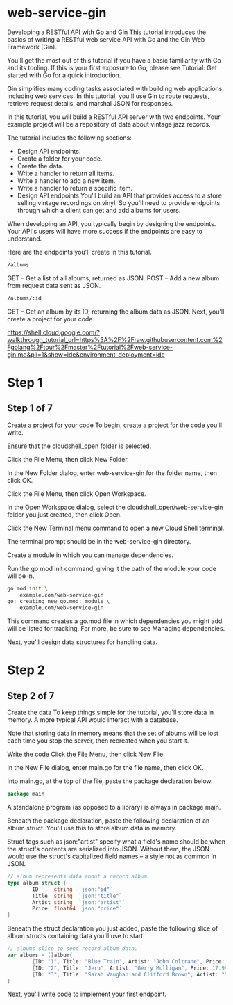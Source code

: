 # web-service-gin

Developing a RESTful API with Go and Gin
This tutorial introduces the basics of writing a RESTful web service API with Go and the Gin Web Framework (Gin).

You'll get the most out of this tutorial if you have a basic familiarity with Go and its tooling. If this is your first exposure to Go, please see Tutorial: Get started with Go for a quick introduction.

Gin simplifies many coding tasks associated with building web applications, including web services. In this tutorial, you'll use Gin to route requests, retrieve request details, and marshal JSON for responses.

In this tutorial, you will build a RESTful API server with two endpoints. Your example project will be a repository of data about vintage jazz records.

The tutorial includes the following sections:

- Design API endpoints.
- Create a folder for your code.
- Create the data.
- Write a handler to return all items.
- Write a handler to add a new item.
- Write a handler to return a specific item.
- Design API endpoints
You'll build an API that provides access to a store selling vintage recordings on vinyl. So you'll need to provide endpoints through which a client can get and add albums for users.

When developing an API, you typically begin by designing the endpoints. Your API's users will have more success if the endpoints are easy to understand.

Here are the endpoints you'll create in this tutorial.
```sh
/albums
```
GET – Get a list of all albums, returned as JSON.
POST – Add a new album from request data sent as JSON.

```sh
/albums/:id
```
GET – Get an album by its ID, returning the album data as JSON.
Next, you'll create a project for your code.

https://shell.cloud.google.com/?walkthrough_tutorial_url=https%3A%2F%2Fraw.githubusercontent.com%2Fgolang%2Ftour%2Fmaster%2Ftutorial%2Fweb-service-gin.md&pli=1&show=ide&environment_deployment=ide

# Step 1
## Step 1 of 7
Create a project for your code
To begin, create a project for the code you'll write.

Ensure that the cloudshell_open folder is selected.

Click the File Menu, then click New Folder.

In the New Folder dialog, enter web-service-gin for the folder name, then click OK.

Click the File Menu, then click Open Workspace.

In the Open Workspace dialog, select the cloudshell_open/web-service-gin folder you just created, then click Open.

Click the New Terminal menu command to open a new Cloud Shell terminal.

The terminal prompt should be in the web-service-gin directory.

Create a module in which you can manage dependencies.

Run the go mod init command, giving it the path of the module your code will be in.
```sh
go mod init \
    example.com/web-service-gin
go: creating new go.mod: module \
    example.com/web-service-gin
```
This command creates a go.mod file in which dependencies you might add will be listed for tracking. For more, be sure to see Managing dependencies.

Next, you'll design data structures for handling data.


# Step 2
## Step 2 of 7
Create the data
To keep things simple for the tutorial, you'll store data in memory. A more typical API would interact with a database.

Note that storing data in memory means that the set of albums will be lost each time you stop the server, then recreated when you start it.

Write the code
Click the File Menu, then click New File.

In the New File dialog, enter main.go for the file name, then click OK.

Into main.go, at the top of the file, paste the package declaration below.
```Go
package main
```
A standalone program (as opposed to a library) is always in package main.

Beneath the package declaration, paste the following declaration of an album struct. You'll use this to store album data in memory.

Struct tags such as json:"artist" specify what a field's name should be when the struct's contents are serialized into JSON. Without them, the JSON would use the struct's capitalized field names – a style not as common in JSON.
```Go
// album represents data about a record album.
type album struct {
        ID     string  `json:"id"`
        Title  string  `json:"title"`
        Artist string  `json:"artist"`
        Price  float64 `json:"price"`
}
```
Beneath the struct declaration you just added, paste the following slice of album structs containing data you'll use to start.

```Go
// albums slice to seed record album data.
var albums = []album{
        {ID: "1", Title: "Blue Train", Artist: "John Coltrane", Price: 56.99},
        {ID: "2", Title: "Jeru", Artist: "Gerry Mulligan", Price: 17.99},
        {ID: "3", Title: "Sarah Vaughan and Clifford Brown", Artist: "Sarah Vaughan", Price: 39.99},
}
```
Next, you'll write code to implement your first endpoint.